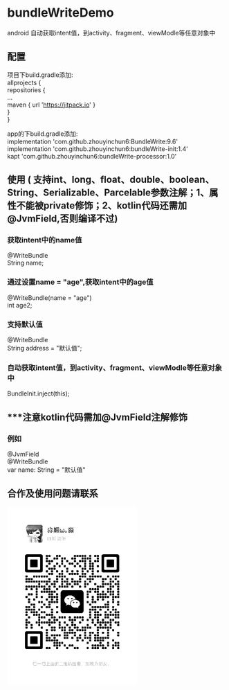 # bundleWriteDemo
android 自动获取intent值，到activity、fragment、viewModle等任意对象中
## 配置
项目下build.gradle添加:  
allprojects {  
	repositories {  
			...  
			maven { url 'https://jitpack.io' }  
		}  
	}    
  
app的下build.gradle添加:  
implementation 'com.github.zhouyinchun6:BundleWrite:9.6'  
implementation 'com.github.zhouyinchun6:bundleWrite-init:1.4'  
kapt 'com.github.zhouyinchun6:bundleWrite-processor:1.0'  
## 使用 ( 支持int、long、float、double、boolean、String、Serializable、Parcelable参数注解；1、属性不能被private修饰；2、kotlin代码还需加@JvmField,否则编译不过)
### 获取intent中的name值
@WriteBundle  
String name;

### 通过设置name = "age",获取intent中的age值
@WriteBundle(name = "age")  
int age2;

### 支持默认值
@WriteBundle  
String address = "默认值"; 

### 自动获取intent值，到activity、fragment、viewModle等任意对象中
BundleInit.inject(this);

## ***注意kotlin代码需加@JvmField注解修饰
### 例如
@JvmField  
@WriteBundle    
var name: String = "默认值"

## 合作及使用问题请联系
![](/pic/wx_me.jpeg)




